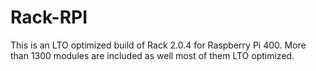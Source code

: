 # Rack-RPI

This is an LTO optimized build of Rack 2.0.4 for Raspberry Pi 400.
More than 1300 modules are included as well most of them LTO optimized.




